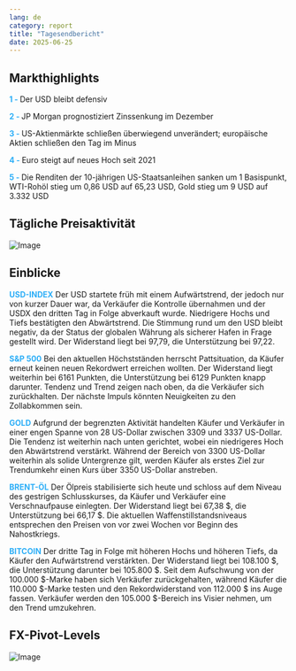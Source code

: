 ```yaml
---
lang: de
category: report
title: "Tagesendbericht"
date: 2025-06-25
---
```



<h2>Markthighlights</h2>
<strong style="color: #2caef7;">1 - </strong> Der USD bleibt defensiv


<strong style="color: #2caef7;">2 - </strong> JP Morgan prognostiziert Zinssenkung im Dezember


<strong style="color: #2caef7;">3 - </strong> US-Aktienmärkte schließen überwiegend unverändert; europäische Aktien schließen den Tag im Minus

<strong style="color: #2caef7;">4 - </strong> Euro steigt auf neues Hoch seit 2021

<strong style="color: #2caef7;">5 - </strong> Die Renditen der 10-jährigen US-Staatsanleihen sanken um 1 Basispunkt, WTI-Rohöl stieg um 0,86 USD auf 65,23 USD, Gold stieg um 9 USD auf 3.332 USD



<h2>Tägliche Preisaktivität</h2>
<img src="https://markleighedu.github.io/img/Jun-2025/25-Jun-2025/price.jpg" alt="Image"/>

<h2>Einblicke</h2>
<strong style="color: #2caef7;">USD-INDEX</strong> Der USD startete früh mit einem Aufwärtstrend, der jedoch nur von kurzer Dauer war, da Verkäufer die Kontrolle übernahmen und der USDX den dritten Tag in Folge abverkauft wurde. Niedrigere Hochs und Tiefs bestätigten den Abwärtstrend. Die Stimmung rund um den USD bleibt negativ, da der Status der globalen Währung als sicherer Hafen in Frage gestellt wird. Der Widerstand liegt bei 97,79, die Unterstützung bei 97,22.

<strong style="color: #2caef7;">S&P 500</strong> Bei den aktuellen Höchstständen herrscht Pattsituation, da Käufer erneut keinen neuen Rekordwert erreichen wollten. Der Widerstand liegt weiterhin bei 6161 Punkten, die Unterstützung bei 6129 Punkten knapp darunter. Tendenz und Trend zeigen nach oben, da die Verkäufer sich zurückhalten. Der nächste Impuls könnten Neuigkeiten zu den Zollabkommen sein.

<strong style="color: #2caef7;">GOLD</strong> Aufgrund der begrenzten Aktivität handelten Käufer und Verkäufer in einer engen Spanne von 28 US-Dollar zwischen 3309 und 3337 US-Dollar. Die Tendenz ist weiterhin nach unten gerichtet, wobei ein niedrigeres Hoch den Abwärtstrend verstärkt. Während der Bereich von 3300 US-Dollar weiterhin als solide Untergrenze gilt, werden Käufer als erstes Ziel zur Trendumkehr einen Kurs über 3350 US-Dollar anstreben.

<strong style="color: #2caef7;">BRENT-ÖL</strong> Der Ölpreis stabilisierte sich heute und schloss auf dem Niveau des gestrigen Schlusskurses, da Käufer und Verkäufer eine Verschnaufpause einlegten. Der Widerstand liegt bei 67,38 $, die Unterstützung bei 66,17 $. Die aktuellen Waffenstillstandsniveaus entsprechen den Preisen von vor zwei Wochen vor Beginn des Nahostkriegs.

<strong style="color: #2caef7;">BITCOIN</strong> Der dritte Tag in Folge mit höheren Hochs und höheren Tiefs, da Käufer den Aufwärtstrend verstärkten. Der Widerstand liegt bei 108.100 $, die Unterstützung darunter bei 105.800 $. Seit dem Aufschwung von der 100.000 $-Marke haben sich Verkäufer zurückgehalten, während Käufer die 110.000 $-Marke testen und den Rekordwiderstand von 112.000 $ ins Auge fassen. Verkäufer werden den 105.000 $-Bereich ins Visier nehmen, um den Trend umzukehren.



<h2>FX-Pivot-Levels</h2>
<img src="https://markleighedu.github.io/img/Jun-2025/25-Jun-2025/pivot.jpg" alt="Image"/>